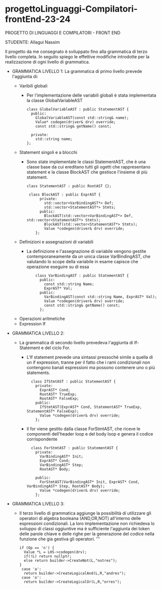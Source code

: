 # progettoLinguaggi-Compilatori-frontEnd-23-24

PROGETTO DI LINGUAGGI E COMPILATORI - FRONT END 

STUDENTE: Allagui Nassim

Il progetto da me consegnato è sviluppato fino alla grammatica di terzo livello completa.
In seguito spiego le effettive modifiche introdotte per la realizzazione di ogni livello di grammatica. 

- GRAMMATICA LIVELLO 1: 
  La grammatica di primo livello prevede l'aggiunta di: 
  - Varibili globali
    - Per l'implementazione delle variabili globali è stata implementata la classe GlobalVariableAST
      
          class GlobalVariableAST : public StatementAST {
            public:
              GlobalVariableAST(const std::string& name);
              Value* codegen(driver& drv) override;
              const std::string& getName() const;
      
            private:
              std::string name;
          };
  - Statement singoli e a blocchi
    - Sono state implementate le classi StatementAST, che è una classe base da cui ereditano tutti gli ogetti che rappresentano statement e la classe BlockAST che gestisce l'insieme di più statement.

          class StatementAST : public RootAST {};
    
           class BlockAST : public ExprAST {
                private:
                  std::vector<VarBindingAST*> Def;
                  std::vector<StatementAST*> Stmts;
                public:
                  BlockAST(std::vector<VarBindingAST*> Def, std::vector<StatementAST*> Stmts);
                  BlockAST(std::vector<StatementAST*> Stmts);
                  Value *codegen(driver& drv) override;
              };
  - Definizioni e assegnazioni di variabili
    - La definizione e l'assegnazione di variabile vengono gestite contemporaneamente da un unica classe VarBindingAST, che valutando lo scope della variabile in esame capisce che operazione eseguire su di essa
  
              class VarBindingAST : public StatementAST {
                public:
                  const std::string Name;
                  ExprAST* Val;
                public:
                  VarBindingAST(const std::string Name, ExprAST* Val);
                  Value *codegen(driver& drv) override;
                  const std::string& getName() const;
                };
  - Operazioni aritmetiche
  - Expression If
 
- GRAMMATICA LIVELLO 2:
  - La grammatica di secondo livello prevedeva l'aggiunta di If-Statement e del ciclo For.
    - L'If statement prevede una sintassi pressoché simile a quella di un if expression, tranne per il fatto che i rami condizionali non contengono banali espressioni ma possono contenere uno o più statements.
      
            class IfStmtAST : public StatementAST {
              private:
                ExprAST* Cond;
                RootAST* TrueExp;
                RootAST* FalseExp;
              public:
                IfStmtAST(ExprAST* Cond, StatementAST* TrueExp, StatementAST* FalseExp);
                Value *codegen(driver& drv) override;
              };
    - Il for viene gestito dalla classe ForStmtAST, che riceve le componenti dell'header loop e del body loop e genera il codice corrispondente

            class ForStmtAST : public StatementAST {
              private: 
                VarBindingAST* Init;
                ExprAST* Cond;
                VarBindingAST* Step;
                RootAST* Body;
              
              public:
                ForStmtAST(VarBindingAST* Init, ExprAST* Cond, VarBindingAST* Step, RootAST* Body);
                Value *codegen(driver& drv) override;
              };
- GRAMMATICA LIVELLO 3:
  - Il terzo livello di grammatica aggiunge la possibilità di utilizzare gli operatori di algebra booleana (AND,OR,NOT) all'interno delle espressioni condizionali.
    La loro implementazione non richiedeva lo sviluppo di classi oggiuntive ma è sufficiente l'aggiunta dei token delle parole chiave e delle righe per la generazione del codice nella funzione che gia gestiva gli          operatori.
    '''
    
        if (Op == 'n') {
          Value *L = LHS->codegen(drv);
          if(!L) return nullptr;
          else return builder->CreateNot(L,"notres");
        }
         case 'a':
          return builder->CreateLogicalAnd(L,R,"andres");
         case 'o':
          return builder->CreateLogicalOr(L,R,"orres");

